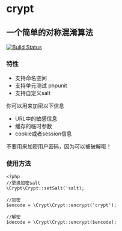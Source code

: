 # crypt
## 一个简单的对称混淆算法
[![Build Status](https://travis-ci.org/kphcdr/crypt.svg?branch=master)](https://travis-ci.org/kphcdr/crypt)

### 特性

* 支持命名空间
* 支持单元测试 phpunit
* 支持自定义salt

你可以用来加密以下信息

* URL中的敏感信息
* 缓存的临时参数
* cookie或者session信息

不要用来加密用户密码，因为可以被破解哦！


### 使用方法


	<?php
	//更换加密salt
	\Crypt\Crypt::setSalt('salt);
	
	//加密
	$encode = \Crypt\Crypt::encrypt('crypt');
	
	//解密
	$decode = \Crypt\Crypt::encrypt($encode);
	


